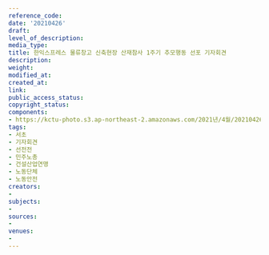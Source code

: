 ```yaml
---
reference_code: 
date: '20210426'
draft: 
level_of_description: 
media_type: 
title: 한익스프레스 물류창고 신축현장 산재참사 1주기 추모행동 선포 기자회견
description: 
weight: 
modified_at: 
created_at: 
link: 
public_access_status: 
copyright_status: 
components:
- https://kctu-photo.s3.ap-northeast-2.amazonaws.com/2021년/4월/20210426-한익스프레스+물류창고+신축현장+산재참사+1주기+추모행동+선포+기자회견_서초_기자회견_선전전_민주노총_건설산업연맹_노동단체_노동안전/_1DX0060.jpg
tags:
- 서초
- 기자회견
- 선전전
- 민주노총
- 건설산업연맹
- 노동단체
- 노동안전
creators:
- 
subjects:
- 
sources:
- 
venues:
- 
---
```

